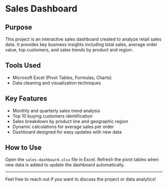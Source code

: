 # Sales Dashboard

## Purpose
This project is an interactive sales dashboard created to analyze retail sales data. It provides key business insights including total sales, average order value, top customers, and sales trends by product and region.

## Tools Used
- Microsoft Excel (Pivot Tables, Formulas, Charts)
- Data cleaning and visualization techniques

## Key Features
- Monthly and quarterly sales trend analysis
- Top 10 buying customers identification
- Sales breakdown by product line and geographic region
- Dynamic calculations for average sales per order
- Dashboard designed for easy updates with new data

## How to Use
Open the `sales-dashboard.xlsx` file in Excel. Refresh the pivot tables when new data is added to update the dashboard automatically.

---

Feel free to reach out if you want to discuss the project or data analytics!
